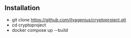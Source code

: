 ## Installation

- git clone https://github.com/ilyagenius/cryptoproject.git
- cd cryptoproject
- docker compose up --build

